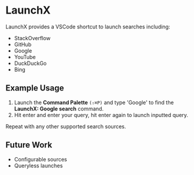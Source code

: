 # LaunchX

LaunchX provides a VSCode shortcut to launch searches including:
- StackOverflow
- GitHub
- Google
- YouTube
- DuckDuckGo
- Bing

## Example Usage

1. Launch the **Command Palette** `(⇧⌘P)` and type 'Google' to find the **LaunchX: Google search** command.
2. Hit enter and enter your query, hit enter again to launch inputted query.

Repeat with any other supported search sources. 

## Future Work
- Configurable sources
- Queryless launches 
